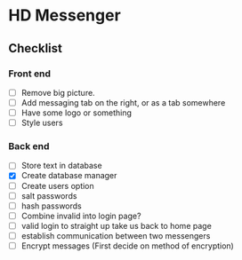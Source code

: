 # HD Messenger
## Checklist
### Front end
- [ ] Remove big picture.
- [ ] Add messaging tab on the right, or as a tab somewhere
- [ ] Have some logo or something
- [ ] Style users

### Back end
- [ ] Store text in database
- [x] Create database manager
- [ ] Create users option
- [ ] salt passwords
- [ ] hash passwords
- [ ] Combine invalid into login page?
- [ ] valid login to straight up take us back to home page
- [ ] establish communication between two messengers
- [ ] Encrypt messages (First decide on method of encryption)